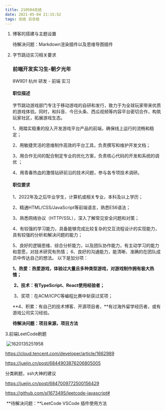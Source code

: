 ```yaml
---
title: 210504总结
date: 2021-05-04 21:15:52
tags: 总结 日总结 
---
```

1. 博客的搭建与主题设置

   待解决问题：Markdown渲染插件以及思维导图插件

2. 字节跳动实习相关要求

   ### 前端开发实习生-朝夕光年

   8W9D1 杭州 研发 - 前端 实习

   #### 职位描述

   字节跳动游戏部门专注于移动游戏的自研和发行，致力于为全球玩家带来优质的游戏体验。同时，和抖音、今日头条、西瓜视频等内容平台密切合作，构筑玩家社区，拓展游戏生态。 

   1、用踏实稳重的投入开发游戏平台产品的前端，确保线上运行的流畅和稳定；

   2、用敏捷灵活的思维制作高效的平台工具，负责撰写和维护开发文档； 

   3、用合作无间的配合制定专业的优化方案，负责核心代码的开发和系统的调优 ； 

   4、用青春热血的激情钻研前沿的技术问题，参与各专项技术调研。

   #### 职位要求

   1、2022年及之后毕业学生，计算机或相关专业，本科及以上学历； 

   2、精通HTML/CSS/JavaScript等前端语言，熟悉ES6语法； 

   3、熟悉网络协议（HTTP/SSL），深入了解常见安全问题和对策； 

   4、有较强的学习能力，具备能够完成比较复杂的交互流程设计的实现能力，具有较强的分析和解决问题的能力；

   5、良好的逻辑思维、综合分析能力，以及团队协作能力，有主动学习的能力和意愿，对技术研究有热情； 6、良好的沟通能力，能清晰、准确的在团队成员中传达自己的想法。 以下是加分项： 

   ​	**1、热爱：热爱游戏，体验过大量且多种类型游戏，对游戏制作拥有极大热情；** 

   ​	**2、技术：有TypeScript、React使用经验者；** 

   ​	3、奖项：在ACM/ICPC等编程比赛中斩获过奖项； 

   ​	**4、积累：有自己的技术博客、开源项目者，**有过海外留学经历者，或有游戏公司实习经验。
   
   **待解决问题：项目来源，项目方法**

3.前端LeetCode刷题

​	![1620135251958](C:\Users\jdc\AppData\Roaming\Typora\typora-user-images\1620135251958.png)

https://cloud.tencent.com/developer/article/1662989



https://juejin.cn/post/6844903876206805005



分类刷题，ssh大神的建议

https://juejin.cn/post/6847009772500156429

https://github.com/sl1673495/leetcode-javascript#

​	**待解决问题：**LeetCode VSCode 插件使用方法